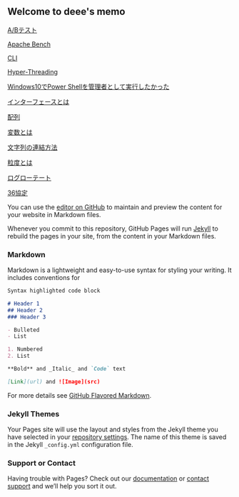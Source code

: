 ## Welcome to deee's memo

[A/Bテスト](./2020/12/3/a_b_test)

[Apache Bench](./2020/12/3/apache_bench)

[CLI](./2020/12/3/cli)

[Hyper-Threading](./2020/12/4/hyper_threading)

[Windows10でPower Shellを管理者として実行したかった](./2020/11/13/win10-Administrator)

[インターフェースとは](./2020/10/22/interface)

[配列](./2020/10/27/hairetu)

[変数とは](./2020/10/21/hensuu)

[文字列の連結方法](./2020/10/23/mojiretsu_renketu)

[粒度とは](./2020/10/20/ryudo)

[ログローテート](./2020/12/2/log_rotate)

[36協定](./2020/11/25/36)

You can use the [editor on GitHub](https://github.com/06-de15/memo.deee.tech/edit/gh-pages/index.md) to maintain and preview the content for your website in Markdown files.

Whenever you commit to this repository, GitHub Pages will run [Jekyll](https://jekyllrb.com/) to rebuild the pages in your site, from the content in your Markdown files.

### Markdown

Markdown is a lightweight and easy-to-use syntax for styling your writing. It includes conventions for

```markdown
Syntax highlighted code block

# Header 1
## Header 2
### Header 3

- Bulleted
- List

1. Numbered
2. List

**Bold** and _Italic_ and `Code` text

[Link](url) and ![Image](src)
```

For more details see [GitHub Flavored Markdown](https://guides.github.com/features/mastering-markdown/).

### Jekyll Themes

Your Pages site will use the layout and styles from the Jekyll theme you have selected in your [repository settings](https://github.com/06-de15/memo.deee.tech/settings). The name of this theme is saved in the Jekyll `_config.yml` configuration file.

### Support or Contact

Having trouble with Pages? Check out our [documentation](https://docs.github.com/categories/github-pages-basics/) or [contact support](https://github.com/contact) and we’ll help you sort it out.

